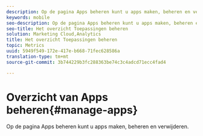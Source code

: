 ```yaml
---
description: Op de pagina Apps beheren kunt u apps maken, beheren en verwijderen.
keywords: mobile
seo-description: Op de pagina Apps beheren kunt u apps maken, beheren en verwijderen.
seo-title: Het overzicht Toepassingen beheren
solution: Marketing Cloud,Analytics
title: Het overzicht Toepassingen beheren
topic: Metrics
uuid: 5949f549-172e-417e-b668-71fec628586a
translation-type: tm+mt
source-git-commit: 3b744229b3fc288363be74c3c4adcd71ecc4fad4

---
```



# Overzicht van Apps beheren{#manage-apps}

Op de pagina Apps beheren kunt u apps maken, beheren en verwijderen.

